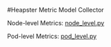 #Heapster Metric Model Collector

Node-level Metrics: [node_level.py](https://github.com/SimonGavinsL/lab.project/blob/master/collection/node_level.py)

Pod-level Metrics: [pod_level.py](https://github.com/SimonGavinsL/lab.project/blob/master/collection/pod_level.py)